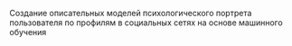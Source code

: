 Создание описательных моделей психологического портрета пользователя по профилям в социальных сетях на основе машинного обучения
